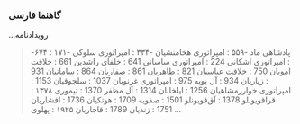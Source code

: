 ### گاهنما فارسی

...رویدادنامه
   > -۶۷۴ : پادشاهی ماد
   > -۵۵۹ : امپراتوری هخامنشیان
   > -۳۳۴ : امپراتوری سلوکی
   > -۱۷۱ : امپراتوری اشکانی
   > 224 : امپراتوری ساسانی
   > 641 : خلفای راشدین
   > 661 : خلافت امویان
   > 750 : خلافت عباسیان
   > 821 : طاهریان
   > 861 : صفاریان
   > 864 : سامانیان
   > 931 : زیاریان
   > 934 : آل بویه
   > 975 : امپراتوری غزنویان
   > 1037 : سلجوقیان
   > 1153 : امپراتوری خوارزمشاهیان
   > 1256 : ایلخانان
   > 1314 : آل مظفر
   > 1370 : تیموری
   > ۱۳۷۸ : قراقویونلو
   > 1378 : آق‌قویونلو
   > 1501 : صفویه
   > 1709 : هوتکیان
   > 1736 : افشاریان
   > 1751 : زندیان
   > 1789 : قاجاریان
   > ۱۹۲۵ : پهلوی
...
